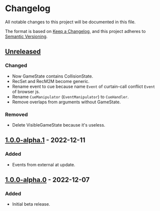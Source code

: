 # Changelog

All notable changes to this project will be documented in this file.

The format is based on [Keep a Changelog](https://keepachangelog.com/en/1.0.0/),
and this project adheres to [Semantic Versioning](https://semver.org/spec/v2.0.0.html).

## [Unreleased]

### Changed

- Now GameState contains CollisionState.
- RecSet and RecM2M become generic.
- Rename event to cue because name `Event` of curtain-call conflict `Event` of browser js.
- Rename `CueManipulator` (`EventManipulator`) to `CueHandler`.
- Remove overlaps from arguments without GameState.

### Removed

- Delete VisibleGameState because it's useless.

## [1.0.0-alpha.1] - 2022-12-11

### Added

- Events from external at update.

## [1.0.0-alpha.0] - 2022-12-07

### Added

- Initial beta release.

[unreleased]: https://github.com/sankaku-deltalab/curtain-call3/compare/1.0.0-alpha.1...HEAD
[1.0.0-alpha.1]: https://github.com/sankaku-deltalab/curtain-call3/releases/tag/1.0.0-alpha.1
[1.0.0-alpha.0]: https://github.com/sankaku-deltalab/curtain-call3/releases/tag/1.0.0-alpha.0

